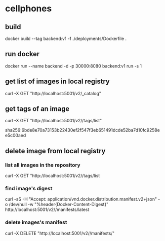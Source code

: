 # cellphones

## build

docker build --tag backend:v1 -f ./deployments/Dockerfile .

## run docker

docker run --name backend -d -p 30000:8080 backend:v1 run -s 1

## get list of images in local registry

curl -X GET "http://localhost:5001/v2/\_catalog"

## get tags of an image

curl -X GET "http://localhost:5001/v2/<image>/tags/list"

sha256:6bde8e70a73153b22430ef2f547f3eb651491dcde52ba7d10fc9258ee5c00aed

## delete image from local registry

### list all images in the repository

curl -X GET "http://localhost:5001/v2/<repository-name>/tags/list

### find image's digest

curl -sS -H "Accept: application/vnd.docker.distribution.manifest.v2+json" -o /dev/null -w "%header{Docker-Content-Digest}" http://localhost:5001/v2/<repository>/manifests/latest

### delete images's manifest

curl -X DELETE "http://localhost:5001/v2/<repository-name>/manifests/<tag>"
